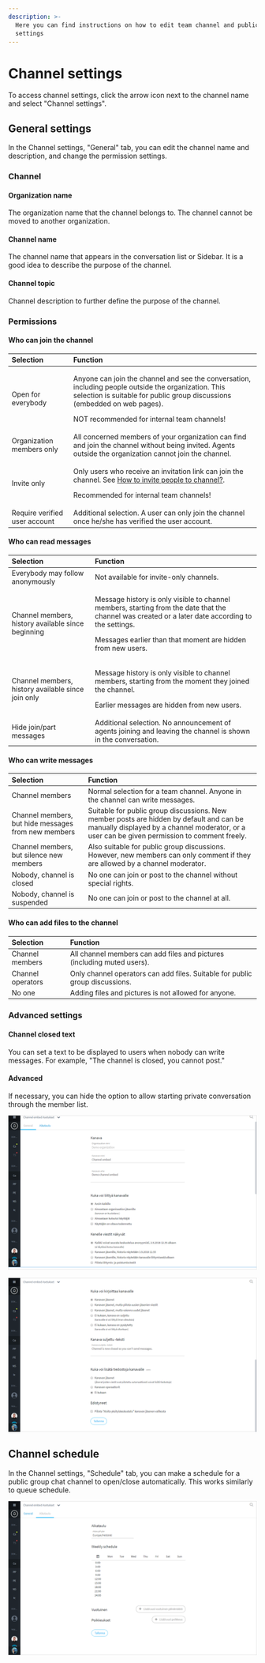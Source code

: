 ```yaml
---
description: >-
  Here you can find instructions on how to edit team channel and public group
  settings
---
```


# Channel settings

To access channel settings, click the arrow icon next to the channel name and select "Channel settings".

## General settings

In the Channel settings, "General" tab, you can edit the channel name and description, and change the permission settings.

### Channel

#### Organization name

The organization name that the channel belongs to. The channel cannot be moved to another organization.

#### Channel name

The channel name that appears in the conversation list or Sidebar. It is a good idea to describe the purpose of the channel.

#### Channel topic

Channel description to further define the purpose of the channel.

### Permissions

#### Who can join the channel

<table>
  <thead>
    <tr>
      <th style="text-align:left">Selection</th>
      <th style="text-align:left">Function</th>
    </tr>
  </thead>
  <tbody>
    <tr>
      <td style="text-align:left">Open for everybody</td>
      <td style="text-align:left">
        <p>Anyone can join the channel and see the conversation, including people
          outside the organization. This selection is suitable for public group discussions
          (embedded on web pages).</p>
        <p>NOT recommended for internal team channels!</p>
      </td>
    </tr>
    <tr>
      <td style="text-align:left">Organization members only</td>
      <td style="text-align:left">All concerned members of your organization can find and join the channel
        without being invited. Agents outside the organization cannot join the
        channel.</td>
    </tr>
    <tr>
      <td style="text-align:left">Invite only</td>
      <td style="text-align:left">
        <p>Only users who receive an invitation link can join the channel. See
          <a
          href="https://ninchat.gitbook.io/ninchat-support/~/drafts/-LOx8mlpvl6IaYNYc029/primary/organisaatio/uuden-agentin-lisaaminen#henkilon-kutsuminen-tiimikanavalle">How to invite people to channel?</a>.</p>
        <p>Recommended for internal team channels!</p>
      </td>
    </tr>
    <tr>
      <td style="text-align:left">Require verified user account</td>
      <td style="text-align:left">Additional selection. A user can only join the channel once he/she has
        verified the user account.</td>
    </tr>
  </tbody>
</table>

#### Who can read messages

<table>
  <thead>
    <tr>
      <th style="text-align:left">Selection</th>
      <th style="text-align:left">Function</th>
    </tr>
  </thead>
  <tbody>
    <tr>
      <td style="text-align:left">Everybody may follow anonymously</td>
      <td style="text-align:left">Not available for invite-only channels.</td>
    </tr>
    <tr>
      <td style="text-align:left">Channel members, history available since beginning</td>
      <td style="text-align:left">
        <p>Message history is only visible to channel members, starting from the
          date that the channel was created or a later date according to the settings.</p>
        <p>Messages earlier than that moment are hidden from new users.</p>
      </td>
    </tr>
    <tr>
      <td style="text-align:left">Channel members, history available since join only</td>
      <td style="text-align:left">
        <p>Message history is only visible to channel members, starting from the
          moment they joined the channel.</p>
        <p>Earlier messages are hidden from new users.</p>
      </td>
    </tr>
    <tr>
      <td style="text-align:left">Hide join/part messages</td>
      <td style="text-align:left">Additional selection. No announcement of agents joining and leaving the
        channel is shown in the conversation.</td>
    </tr>
  </tbody>
</table>

#### **Who can write messages**

| Selection | Function |
| :--- | :--- |
| Channel members | Normal selection for a team channel. Anyone in the channel can write messages. |
| Channel members, but hide messages from new members | Suitable for public group discussions. New member posts are hidden by default and can be manually displayed by a channel moderator, or a user can be given permission to comment freely. |
| Channel members, but silence new members | Also suitable for public group discussions. However, new members can only comment if they are allowed by a channel moderator. |
| Nobody, channel is closed | No one can join or post to the channel without special rights. |
| Nobody, channel is suspended | No one can join or post to the channel at all. |

#### Who can add files to the channel

| Selection | Function |
| :--- | :--- |
| Channel members | All channel members can add files and pictures \(including muted users\). |
| Channel operators | Only channel operators can add files. Suitable for public group discussions. |
| No one | Adding files and pictures is not allowed for anyone. |

### Advanced settings

#### Channel closed text

You can set a text to be displayed to users when nobody can write messages. For example, "The channel is closed, you cannot post."

#### Advanced

If necessary, you can hide the option to allow starting private conversation through the member list.

![](../.gitbook/assets/channel-settings-1.png)

![](../.gitbook/assets/channel-settings-2.png)

## Channel schedule

In the Channel settings, "Schedule" tab, you can make a schedule for a public group chat channel to open/close automatically. This works similarly to queue schedule.

![](../.gitbook/assets/channel-settings-3.png)

### 

